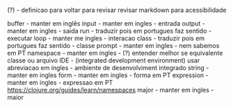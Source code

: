 (?) - definicao para voltar para revisar 
revisar markdown para acessibilidade

buffer - manter em inglês
input - manter em ingles - entrada
output - manter em ingles - saida
run - traduzir pois em portugues faz sentido - executar
loop - manter me ingles - interacao
class - traduzir pois em portugues faz sentido - classe 
prompt - manter em ingles - nem sabemos em PT
namespace - manter em ingles - (?) entender melhor se equivalente classe ou arquivo
IDE - (integrated development environment) usar abreviacao em ingles - ambiente de desenvolviment integrado
string - manter em ingles
form - manter em ingles - forma em PT
expression - manter em ingles - expressao em PT
https://clojure.org/guides/learn/namespaces
major - manter em ingles - maior
